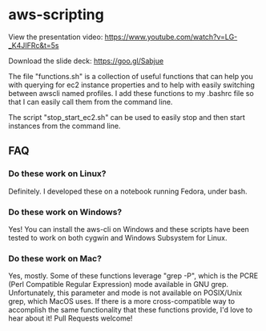 # aws-scripting

View the presentation video: https://www.youtube.com/watch?v=LG-_K4JIFRc&t=5s

Download the slide deck: https://goo.gl/Sabjue 

The file "functions.sh" is a collection of useful functions that can help you with querying for ec2 instance properties and to help with easily switching between awscli named profiles. I add these functions to my .bashrc file so that I can easily call them from the command line.

The script "stop_start_ec2.sh" can be used to easily stop and then start instances from the command line.

## FAQ

### Do these work on Linux?

Definitely. I developed these on a notebook running Fedora, under bash. 

### Do these work on Windows?

Yes! You can install the aws-cli on Windows and these scripts have been tested to work on both cygwin and Windows Subsystem for Linux.

### Do these work on Mac?

Yes, mostly. Some of these functions leverage "grep -P", which is the PCRE (Perl Compatible Regular Expression) mode available in GNU grep. Unfortunately, this parameter and mode is not available on POSIX/Unix grep, which MacOS uses. If there is a more cross-compatible way to accomplish the same functionality that these functions provide, I'd love to hear about it! Pull Requests welcome!
